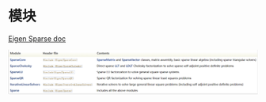 
# 模块
[Eigen Sparse doc](https://eigen.tuxfamily.org/dox/group__TutorialSparse.html)


![](https://raw.githubusercontent.com/seaside2mm/github-photos/master/202301251050462.png)
  


